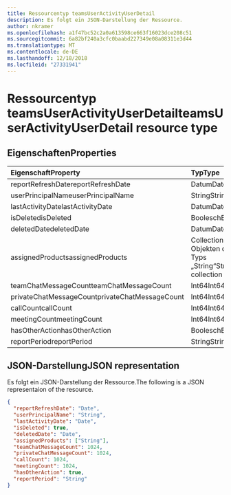 ```yaml
---
title: Ressourcentyp teamsUserActivityUserDetail
description: Es folgt ein JSON-Darstellung der Ressource.
author: nkramer
ms.openlocfilehash: a1f47bc52c2a0a613598ce663f16023dce208c51
ms.sourcegitcommit: 6a82bf240a3cfc0baabd227349e08a08311e3d44
ms.translationtype: MT
ms.contentlocale: de-DE
ms.lasthandoff: 12/18/2018
ms.locfileid: "27331941"
---
```

# <a name="teamsuseractivityuserdetail-resource-type"></a><span data-ttu-id="23aa9-103">Ressourcentyp teamsUserActivityUserDetail</span><span class="sxs-lookup"><span data-stu-id="23aa9-103">teamsUserActivityUserDetail resource type</span></span>

## <a name="properties"></a><span data-ttu-id="23aa9-104">Eigenschaften</span><span class="sxs-lookup"><span data-stu-id="23aa9-104">Properties</span></span>

| <span data-ttu-id="23aa9-105">Eigenschaft</span><span class="sxs-lookup"><span data-stu-id="23aa9-105">Property</span></span>                | <span data-ttu-id="23aa9-106">Typ</span><span class="sxs-lookup"><span data-stu-id="23aa9-106">Type</span></span>              |
| :---------------------- | :---------------- |
| <span data-ttu-id="23aa9-107">reportRefreshDate</span><span class="sxs-lookup"><span data-stu-id="23aa9-107">reportRefreshDate</span></span>       | <span data-ttu-id="23aa9-108">Datum</span><span class="sxs-lookup"><span data-stu-id="23aa9-108">Date</span></span>              |
| <span data-ttu-id="23aa9-109">userPrincipalName</span><span class="sxs-lookup"><span data-stu-id="23aa9-109">userPrincipalName</span></span>       | <span data-ttu-id="23aa9-110">String</span><span class="sxs-lookup"><span data-stu-id="23aa9-110">String</span></span>            |
| <span data-ttu-id="23aa9-111">lastActivityDate</span><span class="sxs-lookup"><span data-stu-id="23aa9-111">lastActivityDate</span></span>        | <span data-ttu-id="23aa9-112">Datum</span><span class="sxs-lookup"><span data-stu-id="23aa9-112">Date</span></span>              |
| <span data-ttu-id="23aa9-113">isDeleted</span><span class="sxs-lookup"><span data-stu-id="23aa9-113">isDeleted</span></span>               | <span data-ttu-id="23aa9-114">Boolesch</span><span class="sxs-lookup"><span data-stu-id="23aa9-114">Boolean</span></span>           |
| <span data-ttu-id="23aa9-115">deletedDate</span><span class="sxs-lookup"><span data-stu-id="23aa9-115">deletedDate</span></span>             | <span data-ttu-id="23aa9-116">Datum</span><span class="sxs-lookup"><span data-stu-id="23aa9-116">Date</span></span>              |
| <span data-ttu-id="23aa9-117">assignedProducts</span><span class="sxs-lookup"><span data-stu-id="23aa9-117">assignedProducts</span></span>        | <span data-ttu-id="23aa9-118">Collection von Objekten des Typs „String“</span><span class="sxs-lookup"><span data-stu-id="23aa9-118">String collection</span></span> |
| <span data-ttu-id="23aa9-119">teamChatMessageCount</span><span class="sxs-lookup"><span data-stu-id="23aa9-119">teamChatMessageCount</span></span>    | <span data-ttu-id="23aa9-120">Int64</span><span class="sxs-lookup"><span data-stu-id="23aa9-120">Int64</span></span>             |
| <span data-ttu-id="23aa9-121">privateChatMessageCount</span><span class="sxs-lookup"><span data-stu-id="23aa9-121">privateChatMessageCount</span></span> | <span data-ttu-id="23aa9-122">Int64</span><span class="sxs-lookup"><span data-stu-id="23aa9-122">Int64</span></span>             |
| <span data-ttu-id="23aa9-123">callCount</span><span class="sxs-lookup"><span data-stu-id="23aa9-123">callCount</span></span>               | <span data-ttu-id="23aa9-124">Int64</span><span class="sxs-lookup"><span data-stu-id="23aa9-124">Int64</span></span>             |
| <span data-ttu-id="23aa9-125">meetingCount</span><span class="sxs-lookup"><span data-stu-id="23aa9-125">meetingCount</span></span>            | <span data-ttu-id="23aa9-126">Int64</span><span class="sxs-lookup"><span data-stu-id="23aa9-126">Int64</span></span>             |
| <span data-ttu-id="23aa9-127">hasOtherAction</span><span class="sxs-lookup"><span data-stu-id="23aa9-127">hasOtherAction</span></span>          | <span data-ttu-id="23aa9-128">Boolesch</span><span class="sxs-lookup"><span data-stu-id="23aa9-128">Boolean</span></span>           |
| <span data-ttu-id="23aa9-129">reportPeriod</span><span class="sxs-lookup"><span data-stu-id="23aa9-129">reportPeriod</span></span>            | <span data-ttu-id="23aa9-130">String</span><span class="sxs-lookup"><span data-stu-id="23aa9-130">String</span></span>            |

## <a name="json-representation"></a><span data-ttu-id="23aa9-131">JSON-Darstellung</span><span class="sxs-lookup"><span data-stu-id="23aa9-131">JSON representation</span></span>

<span data-ttu-id="23aa9-132">Es folgt ein JSON-Darstellung der Ressource.</span><span class="sxs-lookup"><span data-stu-id="23aa9-132">The following is a JSON representaion of the resource.</span></span>

<!-- {
  "blockType": "resource",
  "@odata.type": "microsoft.graph.teamsUserActivityUserDetail"
} -->

```json
{
  "reportRefreshDate": "Date", 
  "userPrincipalName": "String", 
  "lastActivityDate": "Date", 
  "isDeleted": true, 
  "deletedDate": "Date", 
  "assignedProducts": ["String"],
  "teamChatMessageCount": 1024, 
  "privateChatMessageCount": 1024, 
  "callCount": 1024, 
  "meetingCount": 1024, 
  "hasOtherAction": true, 
  "reportPeriod": "String"
}
```
